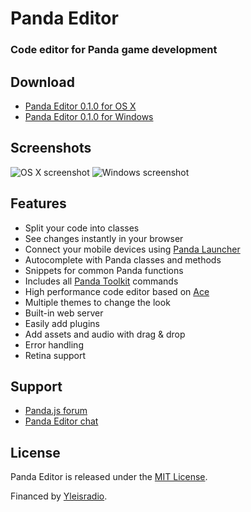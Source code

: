 # Panda Editor

### Code editor for Panda game development

## Download

- [Panda Editor 0.1.0 for OS X](http://)
- [Panda Editor 0.1.0 for Windows](http://)

## Screenshots

![OS X screenshot](https://raw.githubusercontent.com/ekelokorpi/panda.js-editor/master/res/screenshots/osx.png)
![Windows screenshot](https://raw.githubusercontent.com/ekelokorpi/panda.js-editor/master/res/screenshots/win.png)

## Features

- Split your code into classes
- See changes instantly in your browser
- Connect your mobile devices using [Panda Launcher](http://www.pandajs.net/launcher)
- Autocomplete with Panda classes and methods
- Snippets for common Panda functions
- Includes all [Panda Toolkit](http://www.pandajs.net/toolkit) commands
- High performance code editor based on [Ace](http://ace.c9.io/)
- Multiple themes to change the look
- Built-in web server
- Easily add plugins
- Add assets and audio with drag & drop
- Error handling
- Retina support

## Support

- [Panda.js forum](http://www.html5gamedevs.com/forum/19-pandajs/)
- [Panda Editor chat](https://gitter.im/ekelokorpi/panda.js-editor)

## License

Panda Editor is released under the [MIT License](http://opensource.org/licenses/MIT).

Financed by [Yleisradio](http://en.wikipedia.org/wiki/Yle).
